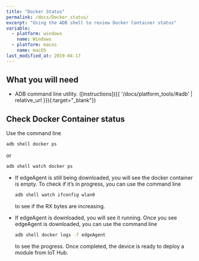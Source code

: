 ```yaml
---
title: "Docker Status"
permalink: /docs/Docker_status/
excerpt: "Using the ADB shell to review Docker Container status"
variable:
  - platform: windows
    name: Windows
  - platform: macos
    name: macOS
last_modified_at: 2019-04-17
---
```

## What you will need

* ADB command line utility. ([instructions]({{ '/docs/platform_tools/#adb' | relative_url }}){:target="_blank"})

## Check Docker Container status

Use the command line

```cmd
adb shell docker ps
```

or

```cmd
adb shell watch docker ps
```

* If edgeAgent is still being downloaded, you will see the docker container is empty. To check if it’s in progress, you can use the command line

    ```cmd
    adb shell watch ifconfig wlan0
    ```

  to see if the RX bytes are increasing.
* If edgeAgent is downloaded, you will see it running. Once you see edgeAgent is downloaded, you can use the command line

  ```cmd
  adb shell docker logs -f edgeAgent
  ```

  to see the progress. Once completed, the device is ready to deploy a module from IoT Hub.
